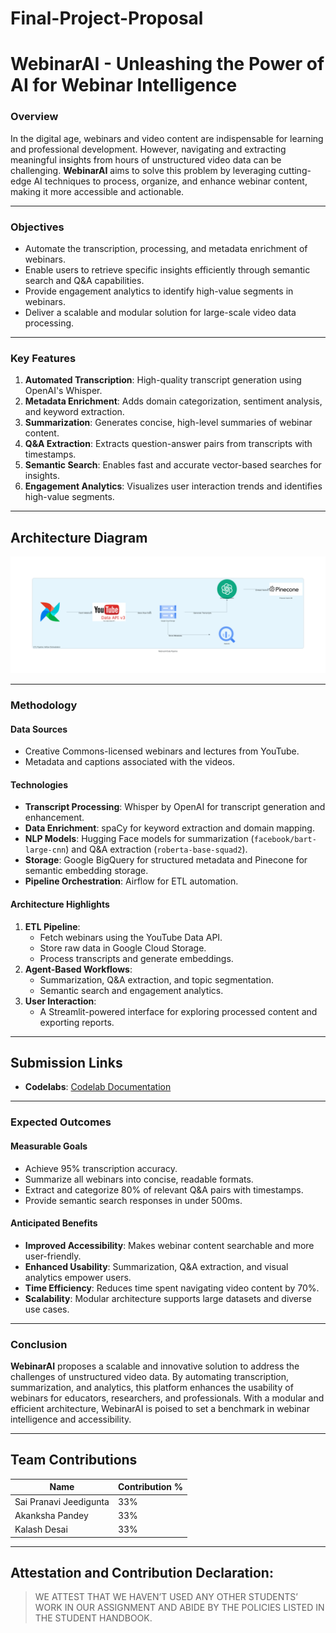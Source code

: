 # Final-Project-Proposal

# **WebinarAI - Unleashing the Power of AI for Webinar Intelligence**

### **Overview**
In the digital age, webinars and video content are indispensable for learning and professional development. However, navigating and extracting meaningful insights from hours of unstructured video data can be challenging. **WebinarAI** aims to solve this problem by leveraging cutting-edge AI techniques to process, organize, and enhance webinar content, making it more accessible and actionable.

---

### **Objectives**
- Automate the transcription, processing, and metadata enrichment of webinars.
- Enable users to retrieve specific insights efficiently through semantic search and Q&A capabilities.
- Provide engagement analytics to identify high-value segments in webinars.
- Deliver a scalable and modular solution for large-scale video data processing.

---

### **Key Features**
1. **Automated Transcription**: High-quality transcript generation using OpenAI's Whisper.
2. **Metadata Enrichment**: Adds domain categorization, sentiment analysis, and keyword extraction.
3. **Summarization**: Generates concise, high-level summaries of webinar content.
4. **Q&A Extraction**: Extracts question-answer pairs from transcripts with timestamps.
5. **Semantic Search**: Enables fast and accurate vector-based searches for insights.
6. **Engagement Analytics**: Visualizes user interaction trends and identifies high-value segments.

---

## Architecture Diagram
![Architecture Diagram](pipeline-diagram/webinar_ai_data_pipeline.png)

---
### **Methodology**
#### **Data Sources**
- Creative Commons-licensed webinars and lectures from YouTube.
- Metadata and captions associated with the videos.

#### **Technologies**
- **Transcript Processing**: Whisper by OpenAI for transcript generation and enhancement.
- **Data Enrichment**: spaCy for keyword extraction and domain mapping.
- **NLP Models**: Hugging Face models for summarization (`facebook/bart-large-cnn`) and Q&A extraction (`roberta-base-squad2`).
- **Storage**: Google BigQuery for structured metadata and Pinecone for semantic embedding storage.
- **Pipeline Orchestration**: Airflow for ETL automation.

#### **Architecture Highlights**
1. **ETL Pipeline**:
   - Fetch webinars using the YouTube Data API.
   - Store raw data in Google Cloud Storage.
   - Process transcripts and generate embeddings.
2. **Agent-Based Workflows**:
   - Summarization, Q&A extraction, and topic segmentation.
   - Semantic search and engagement analytics.
3. **User Interaction**:
   - A Streamlit-powered interface for exploring processed content and exporting reports.

---

## Submission Links
- **Codelabs**: [Codelab Documentation](https://codelabs-preview.appspot.com/?file_id=1ljpoSFuprLZ6uKOwIznQ0ntR6E4RsxCyzKnE0S3wszU#0)

---

### **Expected Outcomes**
#### **Measurable Goals**
- Achieve 95% transcription accuracy.
- Summarize all webinars into concise, readable formats.
- Extract and categorize 80% of relevant Q&A pairs with timestamps.
- Provide semantic search responses in under 500ms.

#### **Anticipated Benefits**
- **Improved Accessibility**: Makes webinar content searchable and more user-friendly.
- **Enhanced Usability**: Summarization, Q&A extraction, and visual analytics empower users.
- **Time Efficiency**: Reduces time spent navigating video content by 70%.
- **Scalability**: Modular architecture supports large datasets and diverse use cases.

---

### **Conclusion**
**WebinarAI** proposes a scalable and innovative solution to address the challenges of unstructured video data. By automating transcription, summarization, and analytics, this platform enhances the usability of webinars for educators, researchers, and professionals. With a modular and efficient architecture, WebinarAI is poised to set a benchmark in webinar intelligence and accessibility.

---


## Team Contributions
| Name                        | Contribution % |
|---------------------------- |----------------|
| Sai Pranavi Jeedigunta      | 33%            | 
| Akanksha Pandey             | 33%            |           
| Kalash Desai                | 33%            |

---

## **Attestation and Contribution Declaration**:
   > WE ATTEST THAT WE HAVEN’T USED ANY OTHER STUDENTS’ WORK IN OUR ASSIGNMENT AND ABIDE BY THE POLICIES LISTED IN THE STUDENT HANDBOOK.
